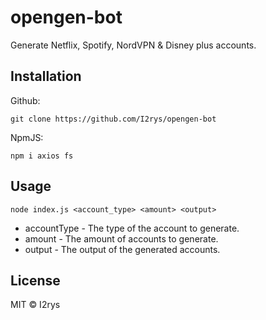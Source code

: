 # opengen-bot
Generate Netflix, Spotify, NordVPN & Disney plus accounts.

## Installation
Github:
```
git clone https://github.com/I2rys/opengen-bot
```

NpmJS:
```
npm i axios fs
```

## Usage
```
node index.js <account_type> <amount> <output>
```
+ accountType - The type of the account to generate.
+ amount - The amount of accounts to generate.
+ output - The output of the generated accounts.

## License
MIT © I2rys
